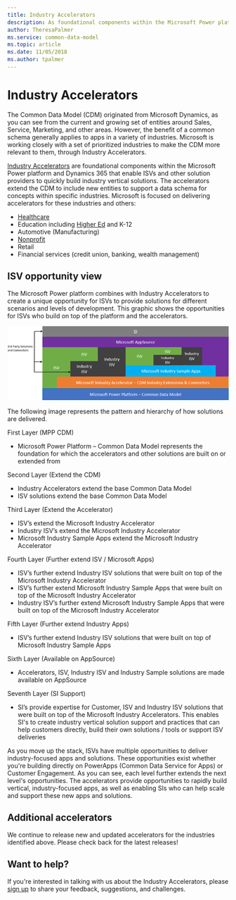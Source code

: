 ```yaml
---
title: Industry Accelerators
description: As foundational components within the Microsoft Power platform and Dynamics 365, the Industry Accelerators enable ISVs and other solution providers to quickly build industry vertical solutions.
author: TheresaPalmer
ms.service: common-data-model
ms.topic: article
ms.date: 11/05/2018
ms.author: tpalmer
---
```


# Industry Accelerators

The Common Data Model (CDM) originated from Microsoft Dynamics, as you can see from the current and growing set of entities around Sales, Service, Marketing, and other areas. However, the benefit of a common schema generally applies to apps in a variety of industries. Microsoft is working closely with a set of prioritized industries to make the CDM more relevant to them, through Industry Accelerators.

[Industry Accelerators](https://community.dynamics.com/365/b/dynamics365isvsuccess/archive/2018/08/01/dynamics-365-brings-industry-focus-through-the-microsoft-power-platform-and-solution-accelerators) are foundational components within the Microsoft Power platform and Dynamics 365 that enable ISVs and other solution providers to quickly build industry vertical solutions. The accelerators extend the CDM to include new entities to support a data schema for concepts within specific industries. Microsoft is focused on delivering accelerators for these industries and others:
-	[Healthcare](health-accelerator.md)
-	Education including [Higher Ed](hied-accelerator.md) and K-12
-	Automotive (Manufacturing)
-	[Nonprofit](NFP-accelerator.md)
-	Retail
-	Financial services (credit union, banking, wealth management)



## ISV opportunity view
The Microsoft Power platform combines with Industry Accelerators to create a unique opportunity for ISVs to provide solutions for different scenarios and levels of development. This graphic shows the opportunities for ISVs who build on top of the platform and the accelerators. 

![ISV Opportunity View](media/isv-layered-opportunity.png)

The following image represents the pattern and hierarchy of how solutions are delivered.

First Layer (MPP CDM) 
- Microsoft Power Platform – Common Data Model represents the foundation for which the accelerators and other solutions are built on or extended from

Second Layer (Extend the CDM)
- Industry Accelerators extend the base Common Data Model
- ISV solutions extend the base Common Data Model

Third Layer (Extend the Accelerator)
- ISV’s extend the Microsoft Industry Accelerator 
- Industry ISV’s extend the Microsoft Industry Accelerator
- Microsoft Industry Sample Apps extend the Microsoft Industry Accelerator

Fourth Layer (Further extend ISV / Microsoft Apps)
- ISV’s further extend Industry ISV solutions that were built on top of the Microsoft Industry Accelerator
- ISV’s further extend Microsoft Industry Sample Apps that were built on top of the Microsoft Industry Accelerator
- Industry ISV’s further extend Microsoft Industry Sample Apps that were built on top of the Microsoft Industry Accelerator

Fifth Layer (Further extend Industry Apps)
- ISV’s further extend Industry ISV solutions that were built on top of Microsoft Industry Sample Apps

Sixth Layer (Available on AppSource)
- Accelerators, ISV, Industry ISV and Industry Sample solutions are made available on AppSource

Seventh Layer (SI Support)
- SI’s provide expertise for Customer, ISV and  Industry ISV solutions that were built on top of the Microsoft Industry Accelerators. This enables SI's to create industry vertical solution support and practices that can help customers directly, build their own solutions / tools or support ISV deliveries


As you move up the stack, ISVs have multiple opportunities to deliver industry-focused apps and solutions. These opportunities exist whether you're building directly on PowerApps (Common Data Service for Apps) or Customer Engagement. As you can see, each level further extends the next level's opportunities. The accelerators provide opportunities to rapidly build vertical, industry-focused apps, as well as enabling SIs who can help scale and support these new apps and solutions.

## Additional accelerators
We continue to release new and updated accelerators for the industries identified above. Please check back for the latest releases!

## Want to help?
If you're interested in talking with us about the Industry Accelerators, please [sign up](https://experienceisv.microsoftcrmportals.com/engage/) to share your feedback, suggestions, and challenges.
